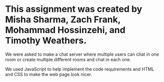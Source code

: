 # This assignment was created by Misha Sharma, Zach Frank, Mohammad Hossinzehi, and Timothy Weathers. 

We were asked to make a chat server where multiple users can chat in one room or create multiple different rooms and chat in each one. 

We used JavaScript to help implement the code requirements and HTML and CSS to make the web page look nicer. 
